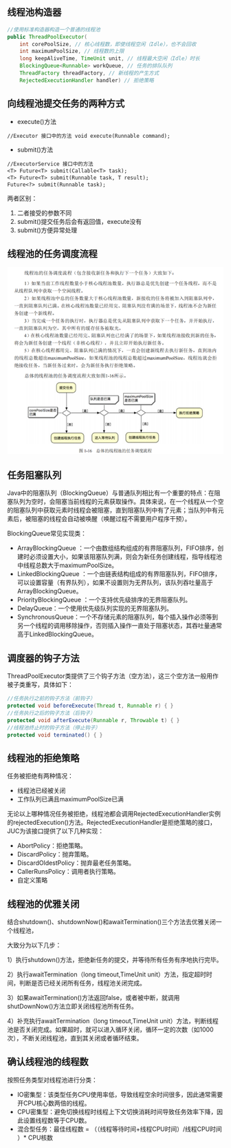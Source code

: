 ## 线程池构造器

```java
//使用标准构造器构造一个普通的线程池 
public ThreadPoolExecutor( 
    int corePoolSize, // 核心线程数，即使线程空闲（Idle），也不会回收 
    int maximumPoolSize, // 线程数的上限 
    long keepAliveTime, TimeUnit unit, // 线程最大空闲（Idle）时长 
    BlockingQueue<Runnable> workQueue, // 任务的排队队列 
    ThreadFactory threadFactory, // 新线程的产生方式 
    RejectedExecutionHandler handler) // 拒绝策略
```

## 向线程池提交任务的两种方式

- execute()方法

```
//Executor 接口中的方法 void execute(Runnable command);
```

- submit()方法

```
//ExecutorService 接口中的方法 
<T> Future<T> submit(Callable<T> task); 
<T> Future<T> submit(Runnable task, T result); 
Future<?> submit(Runnable task);
```

两者区别：

1. 二者接受的参数不同
2. submit()提交任务后会有返回值，execute没有
3. submit()方便异常处理

## 线程池的任务调度流程

![](images/image-20230227130758223.png)

## 任务阻塞队列

Java中的阻塞队列（BlockingQueue）与普通队列相比有一个重要的特点：在阻塞队列为空时，会阻塞当前线程的元素获取操作。具体来说，在一个线程从一个空的阻塞队列中获取元素时线程会被阻塞，直到阻塞队列中有了元素；当队列中有元素后，被阻塞的线程会自动被唤醒（唤醒过程不需要用户程序干预）。

BlockingQueue常见实现类：

- ArrayBlockingQueue ：一个由数组结构组成的有界阻塞队列，FIFO排序，创建时必须设置大小，如果该阻塞队列满，则会为新任务创建线程，指导线程池中线程总数大于maximumPoolSize。
- LinkedBlockingQueue ：一个由链表结构组成的有界阻塞队列，FIFO排序，可以设置容量（有界队列），如果不设置则为无界队列，该队列吞吐量高于ArrayBlockingQueue。
- PriorityBlockingQueue ：一个支持优先级排序的无界阻塞队列。
- DelayQueue：一个使用优先级队列实现的无界阻塞队列。
- SynchronousQueue：一个不存储元素的阻塞队列，每个插入操作必须等到另一个线程的调用移除操作，否则插入操作一直处于阻塞状态，其吞吐量通常高于LinkedBlockingQueue。

## 调度器的钩子方法

ThreadPoolExecutor类提供了三个钩子方法（空方法），这三个空方法一般用作被子类重写，具体如下：

```java
//任务执行之前的钩子方法（前钩子）
protected void beforeExecute(Thread t, Runnable r) { }
//任务执行之后的钩子方法（后钩子）
protected void afterExecute(Runnable r, Throwable t) { }
//线程池终止时的钩子方法（停止钩子）
protected void terminated() { }
```

## 线程池的拒绝策略

任务被拒绝有两种情况：

- 线程池已经被关闭
- 工作队列已满且maximumPoolSize已满

无论以上哪种情况任务被拒绝，线程池都会调用RejectedExecutionHandler实例的rejectedExecution()方法。RejectedExecutionHandler是拒绝策略的接口，JUC为该接口提供了以下几种实现：

- AbortPolicy：拒绝策略。
- DiscardPolicy：抛弃策略。
- DiscardOldestPolicy：抛弃最老任务策略。
- CallerRunsPolicy：调用者执行策略。
- 自定义策略

## 线程池的优雅关闭

结合shutdown()、shutdownNow()和awaitTermination()三个方法去优雅关闭一个线程池，

大致分为以下几步：

1）执行shutdown()方法，拒绝新任务的提交，并等待所有任务有序地执行完毕。

2）执行awaitTermination（long timeout,TimeUnit unit）方法，指定超时时间，判断是否已经关闭所有任务，线程池关闭完成。

3）如果awaitTermination()方法返回false，或者被中断，就调用shutDownNow()方法立即关闭线程池所有任务。

4）补充执行awaitTermination（long timeout,TimeUnit unit）方法，判断线程池是否关闭完成。如果超时，就可以进入循环关闭，循环一定的次数（如1000次），不断关闭线程池，直到其关闭或者循环结束。

## 确认线程池的线程数

按照任务类型对线程池进行分类：

- IO密集型：该类型任务CPU使用率低，导致线程空余时间很多，因此通常需要开CPU核心数两倍的线程。
- CPU密集型：避免切换线程时线程上下文切换消耗时间导致任务效率下降，因此设置线程数等于CPU数。
- 混合型任务：最佳线程数 = （（线程等待时间+线程CPU时间）/线程CPU时间 ）* CPU核数


































